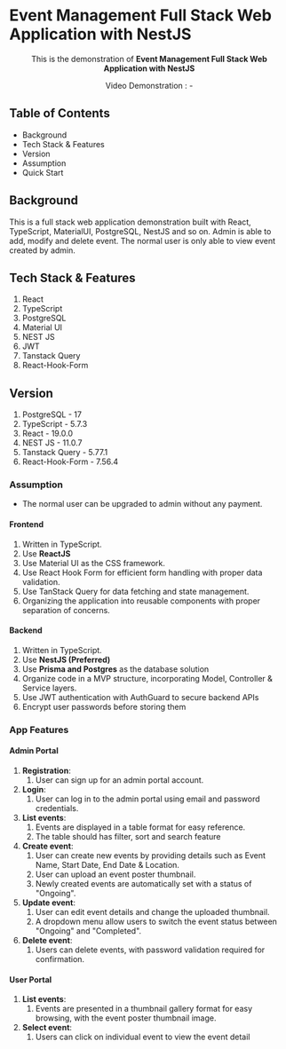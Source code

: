 # Event Management Full Stack Web Application with NestJS

<p align="center">This is the demonstration of <b>Event Management Full Stack Web Application with NestJS</b></p>
<p align="center">Video Demonstration : - </p>

## Table of Contents

- Background
- Tech Stack & Features
- Version
- Assumption
- Quick Start

## Background

This is a full stack web application demonstration built with React, TypeScript, MaterialUI, PostgreSQL, NestJS and so on. Admin is able to add, modify and delete event. The normal user is only able to view event created by admin.

## Tech Stack & Features

1. React
2. TypeScript
3. PostgreSQL
4. Material UI
5. NEST JS 
6. JWT
7. Tanstack Query
8. React-Hook-Form

## Version

1. PostgreSQL - 17
2. TypeScript - 5.7.3
3. React - 19.0.0
4. NEST JS - 11.0.7
5. Tanstack Query - 5.77.1
6. React-Hook-Form - 7.56.4

### Assumption

- The normal user can be upgraded to admin without any payment.

#### Frontend
1. Written in TypeScript.
2. Use **ReactJS**
3. Use Material UI as the CSS framework.
4. Use React Hook Form for efficient form handling with proper data validation.
5. Use TanStack Query for data fetching and state management.
6. Organizing the application into reusable components with proper separation of concerns.

#### Backend
1. Written in TypeScript.
2. Use **NestJS (Preferred)** 
3. Use **Prisma and Postgres** as the database solution
4. Organize code in a MVP structure, incorporating Model, Controller & Service layers.
5. Use JWT authentication with AuthGuard to secure backend APIs
6. Encrypt user passwords before storing them

### App Features

#### Admin Portal

1. **Registration**: 
   1. User can sign up for an admin portal account.
2. **Login**: 
   1. User can log in to the admin portal using email and password credentials.
3. **List events**: 
   1. Events are displayed in a table format for easy reference.
   2. The table should has filter, sort and search feature
4. **Create event**:
   1. User can create new events by providing details such as Event Name, Start Date, End Date & Location.
   2. User can upload an event poster thumbnail.
   3. Newly created events are automatically set with a status of "Ongoing".
5. **Update event**: 
   1. User can edit event details and change the uploaded thumbnail.
   2. A dropdown menu allow users to switch the event status between "Ongoing" and "Completed".
6. **Delete event**: 
   1. Users can delete events, with password validation required for confirmation.

#### User Portal

1. **List events**: 
   1. Events are presented in a thumbnail gallery format for easy browsing, with the event poster thumbnail image.
2. **Select event**: 
   1. Users can click on individual event to view the event detail
